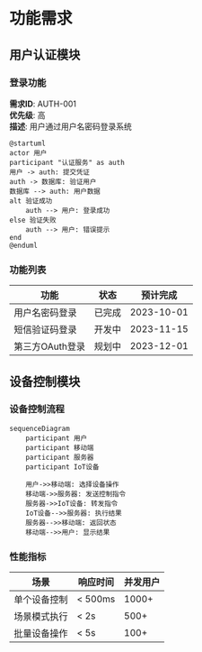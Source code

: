 # 功能需求

## 用户认证模块

### 登录功能
**需求ID**: AUTH-001  
**优先级**: 高  
**描述**: 用户通过用户名密码登录系统  

```plantuml
@startuml
actor 用户
participant "认证服务" as auth
用户 -> auth: 提交凭证
auth -> 数据库: 验证用户
数据库 --> auth: 用户数据
alt 验证成功
    auth --> 用户: 登录成功
else 验证失败
    auth --> 用户: 错误提示
end
@enduml
```

### 功能列表
| 功能 | 状态 | 预计完成 |
|------|------|----------|
| 用户名密码登录 | 已完成 | 2023-10-01 |
| 短信验证码登录 | 开发中 | 2023-11-15 |
| 第三方OAuth登录 | 规划中 | 2023-12-01 |

## 设备控制模块

### 设备控制流程
```mermaid
sequenceDiagram
    participant 用户
    participant 移动端
    participant 服务器
    participant IoT设备
    
    用户->>移动端: 选择设备操作
    移动端->>服务器: 发送控制指令
    服务器->>IoT设备: 转发指令
    IoT设备-->>服务器: 执行结果
    服务器-->>移动端: 返回状态
    移动端-->>用户: 显示结果
```

### 性能指标
| 场景 | 响应时间 | 并发用户 |
|------|----------|----------|
| 单个设备控制 | < 500ms | 1000+ |
| 场景模式执行 | < 2s | 500+ |
| 批量设备操作 | < 5s | 100+ |